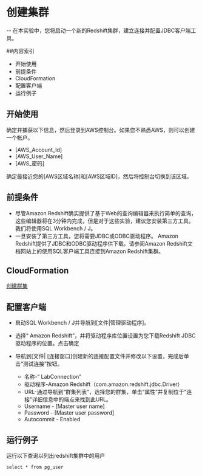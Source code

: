 # 创建集群
--
在本实验中，您将启动一个新的Redshift集群，建立连接并配置JDBC客户端工具。

##内容索引
- 开始使用
- 前提条件
- CloudFormation
- 配置客户端
- 运行例子

## 开始使用
确定并捕获以下信息，然后登录到AWS控制台。如果您不熟悉AWS，则可以创建一个帐户。

- [AWS_Account_Id] 
- [AWS_User_Name]
- [AWS_密码]

确定最接近您的[AWS区域名称]和[AWS区域ID]，然后将控制台切换到该区域。

## 前提条件
- 尽管Amazon Redshift确实提供了基于Web的查询编辑器来执行简单的查询，这些编辑器将在3分钟内完成，但是对于这些实验，建议您安装第三方工具。我们将使用SQL Workbench / J。
- 一旦安装了第三方工具，您将需要JDBC或ODBC驱动程序。 Amazon Redshift提供了JDBC和ODBC驱动程序供下载。请参阅Amazon Redshift文档网站上的使用SQL客户端工具连接到Amazon Redshift集群。

## CloudFormation

[创建群集](https://console.aws.amazon.com/cloudformation/home?#/stacks/new?stackName=ImmersionLab1&templateURL=https://s3-us-west-2.amazonaws.com/redshift-immersionday-labs/lab1.yaml)

## 配置客户端

- 启动SQL Workbench / J并导航到[文件|管理驱动程序]。
- 选择“ Amazon Redshift”，并将驱动程序库位置设置为您下载Redshift JDBC驱动程序的位置。点击确定


- 导航到[文件| [连接窗口]创建新的连接配置文件并修改以下设置，完成后单击“测试连接”按钮。
	- 名称-“ LabConnection”
	- 驱动程序-Amazon Redshift（com.amazon.redshift.jdbc.Driver）
	- URL-通过导航到“群集列表”，选择您的群集，单击“属性”并复制位于“连接”详细信息中的端点来找到此URL。
	- Username - [Master user name]
	- Password - [Master user password]
	- Autocommit - Enabled

	
## 运行例子
运行以下查询以列出redshift集群中的用户

```
select * from pg_user
```
